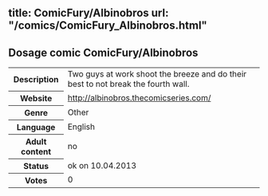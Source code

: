 title: ComicFury/Albinobros
url: "/comics/ComicFury_Albinobros.html"
---
Dosage comic ComicFury/Albinobros
-----------------------------------------

<table class="comicinfo">
<tr>
<th>Description</th><td>Two guys at work shoot the breeze and do their best to not break the fourth wall.</td>
</tr>
<tr>
<th>Website</th><td><a href="http://albinobros.thecomicseries.com/">http://albinobros.thecomicseries.com/</a></td>
</tr>
<tr>
<th>Genre</th><td>Other</td>
</tr>
<tr>
<th>Language</th><td>English</td>
</tr>
<tr>
<th>Adult content</th><td>no</td>
</tr>
<tr>
<th>Status</th><td>ok on 10.04.2013</td>
</tr>
<tr>
<th>Votes</th><td>0</div></td>
</tr>
</table>
